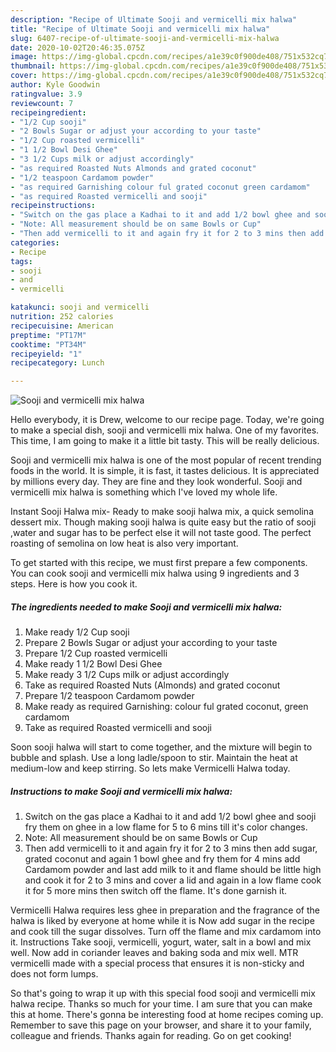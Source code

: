 ```yaml
---
description: "Recipe of Ultimate Sooji and vermicelli mix halwa"
title: "Recipe of Ultimate Sooji and vermicelli mix halwa"
slug: 6407-recipe-of-ultimate-sooji-and-vermicelli-mix-halwa
date: 2020-10-02T20:46:35.075Z
image: https://img-global.cpcdn.com/recipes/a1e39c0f900de408/751x532cq70/sooji-and-vermicelli-mix-halwa-recipe-main-photo.jpg
thumbnail: https://img-global.cpcdn.com/recipes/a1e39c0f900de408/751x532cq70/sooji-and-vermicelli-mix-halwa-recipe-main-photo.jpg
cover: https://img-global.cpcdn.com/recipes/a1e39c0f900de408/751x532cq70/sooji-and-vermicelli-mix-halwa-recipe-main-photo.jpg
author: Kyle Goodwin
ratingvalue: 3.9
reviewcount: 7
recipeingredient:
- "1/2 Cup sooji"
- "2 Bowls Sugar or adjust your according to your taste"
- "1/2 Cup roasted vermicelli"
- "1 1/2 Bowl Desi Ghee"
- "3 1/2 Cups milk or adjust accordingly"
- "as required Roasted Nuts Almonds and grated coconut"
- "1/2 teaspoon Cardamom powder"
- "as required Garnishing colour ful grated coconut green cardamom"
- "as required Roasted vermicelli and sooji"
recipeinstructions:
- "Switch on the gas place a Kadhai to it and add 1/2 bowl ghee and sooji fry them on ghee in a low flame for 5 to 6 mins till it&#39;s color changes."
- "Note: All measurement should be on same Bowls or Cup"
- "Then add vermicelli to it and again fry it for 2 to 3 mins then add sugar, grated coconut and again 1 bowl ghee and fry them for 4 mins add Cardamom powder and last add milk to it and flame should be little high and cook it for 2 to 3 mins and cover a lid and again in a low flame cook it for 5 more mins then switch off the flame. It&#39;s done garnish it."
categories:
- Recipe
tags:
- sooji
- and
- vermicelli

katakunci: sooji and vermicelli 
nutrition: 252 calories
recipecuisine: American
preptime: "PT17M"
cooktime: "PT34M"
recipeyield: "1"
recipecategory: Lunch

---
```



![Sooji and vermicelli mix halwa](https://img-global.cpcdn.com/recipes/a1e39c0f900de408/751x532cq70/sooji-and-vermicelli-mix-halwa-recipe-main-photo.jpg)

Hello everybody, it is Drew, welcome to our recipe page. Today, we're going to make a special dish, sooji and vermicelli mix halwa. One of my favorites. This time, I am going to make it a little bit tasty. This will be really delicious.

Sooji and vermicelli mix halwa is one of the most popular of recent trending foods in the world. It is simple, it is fast, it tastes delicious. It is appreciated by millions every day. They are fine and they look wonderful. Sooji and vermicelli mix halwa is something which I've loved my whole life.

Instant Sooji Halwa mix- Ready to make sooji halwa mix, a quick semolina dessert mix. Though making sooji halwa is quite easy but the ratio of sooji ,water and sugar has to be perfect else it will not taste good. The perfect roasting of semolina on low heat is also very important.


To get started with this recipe, we must first prepare a few components. You can cook sooji and vermicelli mix halwa using 9 ingredients and 3 steps. Here is how you cook it.

<!--inarticleads1-->

##### The ingredients needed to make Sooji and vermicelli mix halwa:

1. Make ready 1/2 Cup sooji
1. Prepare 2 Bowls Sugar or adjust your according to your taste
1. Prepare 1/2 Cup roasted vermicelli
1. Make ready 1 1/2 Bowl Desi Ghee
1. Make ready 3 1/2 Cups milk or adjust accordingly
1. Take as required Roasted Nuts (Almonds) and grated coconut
1. Prepare 1/2 teaspoon Cardamom powder
1. Make ready as required Garnishing: colour ful grated coconut, green cardamom
1. Take as required Roasted vermicelli and sooji


Soon sooji halwa will start to come together, and the mixture will begin to bubble and splash. Use a long ladle/spoon to stir. Maintain the heat at medium-low and keep stirring. So lets make Vermicelli Halwa today. 

<!--inarticleads2-->

##### Instructions to make Sooji and vermicelli mix halwa:

1. Switch on the gas place a Kadhai to it and add 1/2 bowl ghee and sooji fry them on ghee in a low flame for 5 to 6 mins till it&#39;s color changes.
1. Note: All measurement should be on same Bowls or Cup
1. Then add vermicelli to it and again fry it for 2 to 3 mins then add sugar, grated coconut and again 1 bowl ghee and fry them for 4 mins add Cardamom powder and last add milk to it and flame should be little high and cook it for 2 to 3 mins and cover a lid and again in a low flame cook it for 5 more mins then switch off the flame. It&#39;s done garnish it.


Vermicelli Halwa requires less ghee in preparation and the fragrance of the halwa is liked by everyone at home while it is Now add sugar in the recipe and cook till the sugar dissolves. Turn off the flame and mix cardamom into it. Instructions Take sooji, vermicelli, yogurt, water, salt in a bowl and mix well. Now add in coriander leaves and baking soda and mix well. MTR vermicelli made with a special process that ensures it is non-sticky and does not form lumps. 

So that's going to wrap it up with this special food sooji and vermicelli mix halwa recipe. Thanks so much for your time. I am sure that you can make this at home. There's gonna be interesting food at home recipes coming up. Remember to save this page on your browser, and share it to your family, colleague and friends. Thanks again for reading. Go on get cooking!
